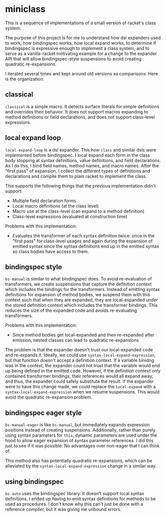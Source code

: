 miniclass
=========
This is a sequence of implementations of a small version of racket's class system.

The purpose of this project is for me to understand how dsl expanders used to work,
how bindingspec works, how local expand works, to determine if bindingspec is expressive enough
to implement a class system, and to serve as a vanilla-racket motivating example for a change to the
expander API that will allow bindingspec-style suspensions to avoid creating quadratic re-expansions.

I iterated several times and kept around old versions as comparisons. Here is the organization:

## classical

`classical` is a simple macro. It detects surface literals for simple definitions and overrides their behavior.
It does not support macros expanding to method definitions or field declarations, and does not support class-level expressions.

## local expand loop

`local-expand-loop` is a dsl expander. This how `class` and similar dsls were implemented before bindingspec.
I local expand each form in the class body stopping at syntax definitions,
value definitions, and field declarations. As I do this, I bind field names, method names, and macro names.
After the "first pass" of expansion, I collect the different types of definitions and declarations and compile them to plain
racket to implement the class.

This supports the following things that the previous implementation didn't support:

- Multiple field declaration forms
- Local macro definitions (at the class level)
- Macro use at the class-level (can expand to a method definition)
- Class-level expressions (evaluated at construction time)

Problems with this implementation:

- Evaluates the transformer of each syntax definition twice: once in the "first pass" for class-level usages and again
during the expansion of emitted syntax since the syntax definitions end up in the emitted syntax so class bodies have access to them.

## bindingspec style

`bs-manual` is similar to what bindingspec does. To avoid re-evaluation of transformers, we create suspensions that capture the definition context which
includes the bindings for the transformers. Instead of emitting syntax definitions for expansion of method bodies, we suspend them with this context such that
when they are expanded, they are local-expanded under the stored definition context which includes the transformer bindings. This reduces the size of the expanded
code and avoids re-evaluating transformers.

Problems with this implementation:

- Since method bodies get local-expanded and then re-expanded after emission, nested classes can lead to quadratic re-expansions

The problem is that the expander doesn't trust our local-expanded code and re-expands it.
Ideally, we could use `syntax-local-expand-expression`, but that function doesn't accept a definition
context. If a variable binidng was in the context, the expander could not trust that the variable would
end up being defined in the emitted code. However, if the definition context only contained transformer bindings,
their references would all expand away, and thus, the expander could safely substitute the result.
If the expander were to have this change made, we could replace the `local-expand` with a `syntax-local-expand-expression` when we resume suspensions. This would avoid the quadratic re-expansion problem.

## bindingspec eager style

`bs-manual-eager` is like `bs-manual`, but immediately expands expression positions instead of creating suspensions.
Additionally, rather than purely using syntax parameters for `this`, dynamic parameters are used under the hood to allow eager
expansion of syntax parameter references. 
I did this just to see if it was possible. No advantages over non-eager that I can think of.

This method also has potentially quadratic re-expansions, which can be alleviated by the `syntax-local-expand-expression` change in a similar way.

## using bindingspec

`bs-auto` uses the bindingspec library. It doesn't support local syntax definitions.
I ended up having to emit syntax definitions for methods to be used as procedures. I don't know
why this can't just be done with a reference compiler, but it was giving me unbound errors.
